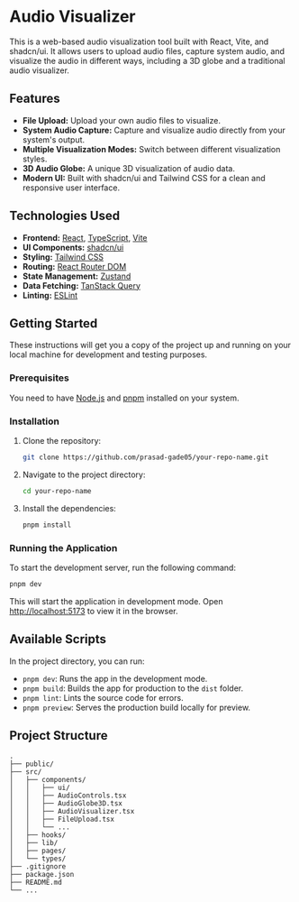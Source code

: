# Audio Visualizer

This is a web-based audio visualization tool built with React, Vite, and shadcn/ui. It allows users to upload audio files, capture system audio, and visualize the audio in different ways, including a 3D globe and a traditional audio visualizer.

## Features

- **File Upload:** Upload your own audio files to visualize.
- **System Audio Capture:** Capture and visualize audio directly from your system's output.
- **Multiple Visualization Modes:** Switch between different visualization styles.
- **3D Audio Globe:** A unique 3D visualization of audio data.
- **Modern UI:** Built with shadcn/ui and Tailwind CSS for a clean and responsive user interface.

## Technologies Used

- **Frontend:** [React](https://react.dev/), [TypeScript](https://www.typescriptlang.org/), [Vite](https://vitejs.dev/)
- **UI Components:** [shadcn/ui](https://ui.shadcn.com/)
- **Styling:** [Tailwind CSS](https://tailwindcss.com/)
- **Routing:** [React Router DOM](https://reactrouter.com/)
- **State Management:** [Zustand](https://zustand-demo.pmnd.rs/)
- **Data Fetching:** [TanStack Query](https://tanstack.com/query/latest)
- **Linting:** [ESLint](https://eslint.org/)

## Getting Started

These instructions will get you a copy of the project up and running on your local machine for development and testing purposes.

### Prerequisites

You need to have [Node.js](https://nodejs.org/) and [pnpm](https://pnpm.io/) installed on your system.

### Installation

1.  Clone the repository:
    ```bash
    git clone https://github.com/prasad-gade05/your-repo-name.git
    ```
2.  Navigate to the project directory:
    ```bash
    cd your-repo-name
    ```
3.  Install the dependencies:
    ```bash
    pnpm install
    ```

### Running the Application

To start the development server, run the following command:

```bash
pnpm dev
```

This will start the application in development mode. Open [http://localhost:5173](http://localhost:5173) to view it in the browser.

## Available Scripts

In the project directory, you can run:

- `pnpm dev`: Runs the app in the development mode.
- `pnpm build`: Builds the app for production to the `dist` folder.
- `pnpm lint`: Lints the source code for errors.
- `pnpm preview`: Serves the production build locally for preview.

## Project Structure

```
.
├── public/
├── src/
│   ├── components/
│   │   ├── ui/
│   │   ├── AudioControls.tsx
│   │   ├── AudioGlobe3D.tsx
│   │   ├── AudioVisualizer.tsx
│   │   ├── FileUpload.tsx
│   │   └── ...
│   ├── hooks/
│   ├── lib/
│   ├── pages/
│   └── types/
├── .gitignore
├── package.json
├── README.md
└── ...
```
